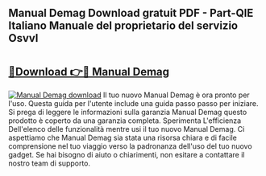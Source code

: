 ## Manual Demag Download gratuit PDF - Part-QlE Italiano Manuale del proprietario del servizio Osvvl

# <h2><a href="http://dfcq0u.blite.top/?on=Manual+Demag">🔗Download 👉🔴 Manual Demag</a></h2>

[![Manual Demag download](https://i.imgur.com/lujVjoI.png)](http://dfcq0u.blite.top/?on=Manual+Demag)
Il tuo nuovo Manual Demag è ora pronto per l'uso. Questa guida per l'utente include una guida passo passo per iniziare. Si prega di leggere le informazioni sulla garanzia Manual Demag questo prodotto è coperto da una garanzia completa. Sperimenta L'efficienza Dell'elenco delle funzionalità mentre usi il tuo nuovo Manual Demag. Ci aspettiamo che Manual Demag sia stata una risorsa chiara e di facile comprensione nel tuo viaggio verso la padronanza dell'uso del tuo nuovo gadget. Se hai bisogno di aiuto o chiarimenti, non esitare a contattare il nostro team di supporto.
